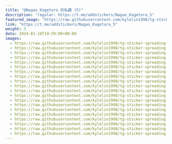 ```yaml
---
title: "@Nagao_Kagetora 的私藏 (5)"
description: "regular: https://t.me/addstickers/Nagao_Kagetora_5"
featured_image: "https://raw.githubusercontent.com/kylelin1998/tg-sticker-spreading-worldwide-images/main/img/67767548-dfc0-4f50-9c9b-aa01a407c15c.jpg"
link: "https://t.me/addstickers/Nagao_Kagetora_5"
weight: 3
date: 2024-01-16T19:59:09+08:00
images:
  - https://raw.githubusercontent.com/kylelin1998/tg-sticker-spreading-worldwide-images/main/img/67767548-dfc0-4f50-9c9b-aa01a407c15c.jpg
  - https://raw.githubusercontent.com/kylelin1998/tg-sticker-spreading-worldwide-images/main/img/7a6aeb03-02a8-4369-ac2e-9937c2dc59b8.jpg
  - https://raw.githubusercontent.com/kylelin1998/tg-sticker-spreading-worldwide-images/main/img/425b6cb0-78e3-4413-aff7-9f2a1b7e7c8e.jpg
  - https://raw.githubusercontent.com/kylelin1998/tg-sticker-spreading-worldwide-images/main/img/66eedab5-1b39-4bb4-a556-5b52264ad411.jpg
  - https://raw.githubusercontent.com/kylelin1998/tg-sticker-spreading-worldwide-images/main/img/05a7b16a-efb1-4687-88d6-c5efec6fb258.jpg
  - https://raw.githubusercontent.com/kylelin1998/tg-sticker-spreading-worldwide-images/main/img/84b0de89-670f-4a44-9755-f8a9d7cbf159.jpg
  - https://raw.githubusercontent.com/kylelin1998/tg-sticker-spreading-worldwide-images/main/img/ced6d7fc-e8ee-4006-867f-75b3460a4aa2.jpg
  - https://raw.githubusercontent.com/kylelin1998/tg-sticker-spreading-worldwide-images/main/img/282069c6-00ad-45c3-b8ec-e877a29a166d.jpg
  - https://raw.githubusercontent.com/kylelin1998/tg-sticker-spreading-worldwide-images/main/img/d4162fdc-1568-483a-a63d-86e78f689fb8.jpg
  - https://raw.githubusercontent.com/kylelin1998/tg-sticker-spreading-worldwide-images/main/img/44393b4e-8ec9-45d1-b614-c0b8034f2d46.jpg
  - https://raw.githubusercontent.com/kylelin1998/tg-sticker-spreading-worldwide-images/main/img/7a19d87d-ae71-4f4c-baec-7556ecfeea25.jpg
  - https://raw.githubusercontent.com/kylelin1998/tg-sticker-spreading-worldwide-images/main/img/6670a462-710f-4c21-84ba-04009dc8031d.jpg
  - https://raw.githubusercontent.com/kylelin1998/tg-sticker-spreading-worldwide-images/main/img/d28464ad-c535-4d94-aff3-bd7448b554f9.jpg
  - https://raw.githubusercontent.com/kylelin1998/tg-sticker-spreading-worldwide-images/main/img/504e07bc-ad58-4463-b122-bcb4cbf5c0fd.jpg
  - https://raw.githubusercontent.com/kylelin1998/tg-sticker-spreading-worldwide-images/main/img/d19ac424-23fa-48ea-83de-a1e93d27d7e8.jpg
  - https://raw.githubusercontent.com/kylelin1998/tg-sticker-spreading-worldwide-images/main/img/9f471d6f-e37a-4610-ab17-92e3ad181fc3.jpg
  - https://raw.githubusercontent.com/kylelin1998/tg-sticker-spreading-worldwide-images/main/img/77b2fe13-44aa-4045-a9e9-4532c513d82f.jpg
  - https://raw.githubusercontent.com/kylelin1998/tg-sticker-spreading-worldwide-images/main/img/f666ebf4-70a6-489c-bfe2-dcf7c7545d2d.jpg
  - https://raw.githubusercontent.com/kylelin1998/tg-sticker-spreading-worldwide-images/main/img/030e7259-f06f-48c9-a4c9-5e999e96d73c.jpg
  - https://raw.githubusercontent.com/kylelin1998/tg-sticker-spreading-worldwide-images/main/img/8a6ebbd3-264c-46a9-abb8-729cd46a5051.jpg
---
```

